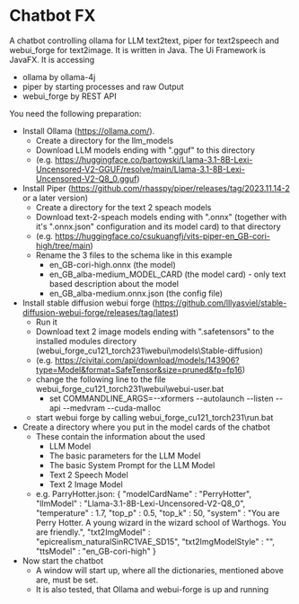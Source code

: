 # Chatbot FX
A chatbot controlling ollama for LLM text2text, piper for text2speech and webui_forge for text2image.
It is written in Java. The Ui Framework is JavaFX. 
It is accessing
* ollama by ollama-4j
* piper by starting processes and raw Output
* webui_forge by REST API

You need the following preparation:
* Install Ollama (https://ollama.com/).
  * Create a directory for the llm_models 
  * Download LLM models ending with ".gguf" to this directory 
  * (e.g. https://huggingface.co/bartowski/Llama-3.1-8B-Lexi-Uncensored-V2-GGUF/resolve/main/Llama-3.1-8B-Lexi-Uncensored-V2-Q8_0.gguf)
* Install Piper (https://github.com/rhasspy/piper/releases/tag/2023.11.14-2 or a later version)
  * Create a directory for the text 2 speach models 
  * Download text-2-speach models ending with ".onnx" (together with it's ".onnx.json" configuration and its model card) to that directory
  * (e.g. https://huggingface.co/csukuangfj/vits-piper-en_GB-cori-high/tree/main)
  * Rename the 3 files to the schema like in this example
    * en_GB-cori-high.onnx (the model)
    * en_GB_alba-medium_MODEL_CARD (the model card) - only text based description about the model
    * en_GB_alba-medium.onnx.json (the config file)
* Install stable diffusion webui forge  (https://github.com/lllyasviel/stable-diffusion-webui-forge/releases/tag/latest)
  * Run it
  * Download text 2 image models ending with ".safetensors" to the installed modules directory (webui_forge_cu121_torch231\webui\models\Stable-diffusion)
  * (e.g. https://civitai.com/api/download/models/143906?type=Model&format=SafeTensor&size=pruned&fp=fp16)
  * change the following line to the file webui_forge_cu121_torch231\webui\webui-user.bat 
    * set COMMANDLINE_ARGS=--xformers --autolaunch --listen --api --medvram --cuda-malloc
  * start webui forge by calling webui_forge_cu121_torch231\run.bat
* Create a directory where you put in the model cards of the chatbot
  * These contain the information about the used 
    * LLM Model
    * The basic parameters for the LLM Model
    * The basic System Prompt for the LLM Model
    * Text 2 Speech Model
    * Text 2 Image Model
  * e.g. ParryHotter.json:
   {
    "modelCardName" : "PerryHotter",
    "llmModel" : "Llama-3.1-8B-Lexi-Uncensored-V2-Q8_0",
    "temperature" : 1.7,
    "top_p" : 0.5,
    "top_k" : 50,
    "system" : "You are Perry Hotter. A young wizard in the wizard school of Warthogs. You are friendly.",
    "txt2ImgModel" : "epicrealism_naturalSinRC1VAE_SD15",
    "txt2ImgModelStyle" : "",
    "ttsModel" : "en_GB-cori-high"
    }
* Now start the chatbot
  * A window will start up, where all the dictionaries, mentioned above are, must be set.
  * It is also tested, that Ollama and webui-forge is up and running

  

